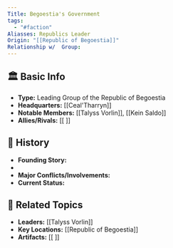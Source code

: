 ```yaml
---
Title: Begoestia's Government
tags:
  - "#faction"
Aliasses: Republics Leader
Origin: "[[Republic of Begoestia]]"
Relationship w/  Group:
---
```


## 🏛️ Basic Info
- **Type:** Leading Group of the Republic of Begoestia
- **Headquarters:** [[Ceal'Tharryn]]  
- **Notable Members:** [[Talyss Vorlin]],  [[Kein Saldo]]  
- **Allies/Rivals:** [[ ]]  

## 📖 History
- **Founding Story:**  
- 
- **Major Conflicts/Involvements:**  
- **Current Status:**  

## 🔗 Related Topics
- **Leaders:** [[Talyss Vorlin]]
- **Key Locations:** [[Republic of Begoestia]]
- **Artifacts:** [[ ]]